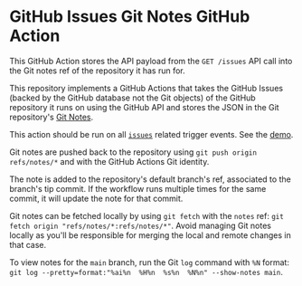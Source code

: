 # GitHub Issues Git Notes GitHub Action

[Git Notes]: https://git-scm.com/docs/git-notes
[`issues`]: https://docs.github.com/en/actions/using-workflows/events-that-trigger-workflows#issues

This GitHub Action stores the API payload from the `GET /issues` API call into
the Git notes ref of the repository it has run for.

This repository implements a GitHub Actions that takes the GitHub Issues (backed
by the GitHub database not the Git objects) of the  GitHub repository it runs on
using the GitHub API and stores the JSON in the Git repository's [Git Notes].

This action should be run on all [`issues`] related trigger events. See the
[demo](https://github.com/TomasHubelbauer/github-issues-git-notes-demo).

Git notes are pushed back to the repository using `git push origin refs/notes/*`
and with the GitHub Actions Git identity.

The note is added to the repository's default branch's ref, associated to the
branch's tip commit. If the workflow runs multiple times for the same commit, it
will update the note for that commit.

Git notes can be fetched locally by using `git fetch` with the `notes` ref:
`git fetch origin "refs/notes/*:refs/notes/*"`. Avoid managing Git notes locally
as you'll be responsible for merging the local and remote changes in that case.

To view notes for the `main` branch, run the Git `log` command with `%N` format:
`git log --pretty=format:"%ai%n  %H%n  %s%n  %N%n" --show-notes main`.
